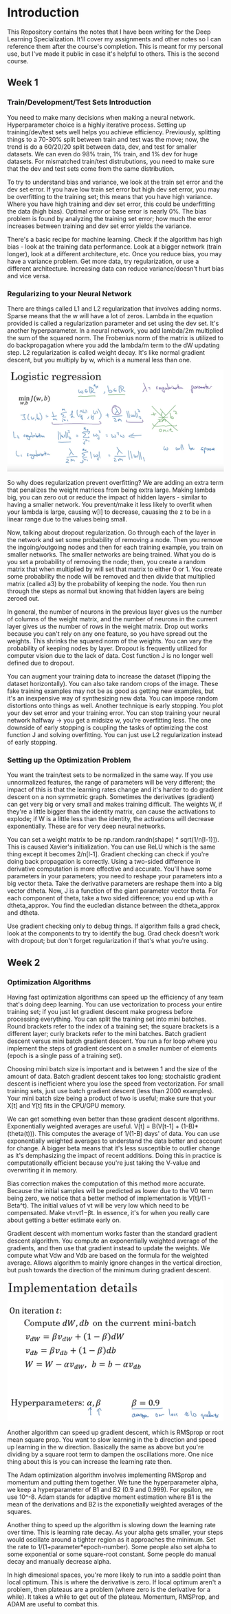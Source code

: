 # Introduction

This Repository contains the notes that I have been writing for the Deep Learning Specialization. It'll cover my assignments and other notes so I can reference them after the course's completion. This is meant for my personal use, but I've made it public in case it's helpful to others. This is the second course. 

## Week 1 

### Train/Development/Test Sets Introduction

You need to make many decisions when making a neural network. Hyperparameter choice is a highly iterative process. Setting up training/dev/test sets well helps you achieve efficiency. Previously, splitting things to a 70-30% split between train and test was the move; now, the trend is do a 60/20/20 split between data, dev, and test for smaller datasets. We can even do 98% train, 1% train, and 1% dev for huge datasets. For mismatched train/test distrubutions, you need to make sure that the dev and test sets come from the same distribution. 

To try to understand bias and variance, we look at the train set error and the dev set error. If you have low train set error but high dev set error, you may be overfitting to the training set; this means that you have high variance. Where you have high training and dev set error, this could be underfitting the data (high bias). Optimal error or base error is nearly 0%. The bias problem is found by analyzing the training set error; how much the error increases between training and dev set error yields the variance. 

There's a basic recipe for machine learning. Check if the algorithm has high bias - look at the training data performance. Look at a bigger network (train longer), look at a different architecture, etc. Once you reduce bias, you may have a variance problem. Get more data, try regularization, or use a different architecture. Increasing data can reduce variance/doesn't hurt bias and vice versa. 

### Regularizing to your Neural Network

There are things called L1 and L2 regularization that involves adding norms. Sparse means that the w will have a lot of zeros. Lambda in the equation provided is called a regularization parameter and set using the dev set. It's another hyperparameter. In a neural network, you add lambda/2m multiplied the sum of the squared norm. The Frobenius norm of the matrix is utilized to do backpropagation where you add the lambda/m term to the dW updating step. L2 regularization is called weight decay. It's like normal gradient descent, but you multiply by w, which is a numeral less than one. 

![Math Equations Part 5](photos/photo5.png)

So why does regularization prevent overfitting? We are adding an extra term that penalizes the weight matrices from being extra large. Making lambda big, you can zero out or reduce the impact of hidden layers - similar to having a smaller network. You prevent/make it less likely to overfit when your lambda is large, causing w[l] to decrease, cauasing the z to be in a linear range due to the values being small. 

Now, talking about dropout regularization. Go through each of the layer in the network and set some probability of removing a node. Then you remove the ingoing/outgoing nodes and then for each training example, you train on smaller networks. The smaller networks are being trained. What you do is you set a probability of removing the node; then, you create a random matrix that when multiplied by will set that matrix to either 0 or 1. You create some probability the node will be removed and then divide that multiplied matrix (called a3) by the probability of keeping the node. You then run through the steps as normal but knowing that hidden layers are being zeroed out. 

In general, the number of neurons in the previous layer gives us the number of columns of the weight matrix, and the number of neurons in the current layer gives us the number of rows in the weight matrix. Drop out works because you can't rely on any one feature, so you have spread out the weights. This shrinks the squared norm of the weights. You can vary the probability of keeping nodes by layer. Dropout is frequently utilized for computer vision due to the lack of data. Cost function J is no longer well defined due to dropout. 

You can augment your training data to increase the dataset (flipping the dataset horizontally). You can also take random crops of the image. These fake training examples may not be as good as getting new examples, but it's an inexpensive way of synthesizing new data. You can impose random distortions onto things as well. Another technique is early stopping. You plot your dev set error and your training error. You can stop training your neural network halfway -> you get a midsize w, you're overfitting less. The one downside of early stopping is coupling the tasks of optimizing the cost function J and solving overfitting. You can just use L2 regularization instead of early stopping. 

### Setting up the Optimization Problem 

You want the train/test sets to be normalized in the same way. If you use unnormalized features, the range of parameters will be very different; the impact of this is that the learning rates change and it's harder to do gradient descent on a non symmetric graph. Sometimes the derivatives (gradient) can get very big or very small and makes training difficult. The weights W, if they're a little bigger than the identity matrix, can cause the activations to explode; if W is a little less than the identity, the activations will decrease exponentially. These are for very deep neural networks. 

You can set a weight matrix to be np.random.randn(shape) * sqrt(1/n[l-1)]). This is caused Xavier's initialization. You can use ReLU which is the same thing except it becomes 2/n[l-1]. Gradient checking can check if you're doing back propagation is correctly. Using a two-sided difference in derivative computation is more effective and accurate. You'll have some parameters in your parameters; you need to reshape your parameters into a big vector theta. Take the derivative parameters are reshape them into a big vector dtheta. Now, J is a function of the giant parameter vector theta. For each component of theta, take a two sided difference; you end up with a dtheta_approx. You find the eucledian distance between the dtheta_approx and dtheta. 

Use gradient checking only to debug things. If algorithm fails a grad check, look at the components to try to identify the bug. Grad check doesn't work with dropout; but don't forget regularization if that's what you're using. 

## Week 2 

### Optimization Algorithms

Having fast optimization algorithms can speed up the efficiency of any team that's doing deep learning. You can use vectorization to process your entire training set; if you just let gradient descent make progress before processing everything. You can split the training set into mini batches. Round brackets refer to the index of a training set; the square brackets is a different layer; curly brackets refer to the mini batches. Batch gradient descent versus mini batch gradient descent. You run a for loop where you implement the steps of gradient descent on a smaller number of elements (epoch is a single pass of a training set). 

Choosing mini batch size is important and is between 1 and the size of the amount of data. Batch gradient descent takes too long; stochaistic gradient descent is inefficient where you lose the speed from vectorization. For small training sets, just use batch gradient descent (less than 2000 examples). Your mini batch size being a product of two is useful; make sure that your X[t] and Y[t] fits in the CPU/GPU memory. 

We can get something even better than these gradient descent algorithms. Exponentially weighted averages are useful. V[t] = B(V[t-1] + (1-B)*(theta(t))). This computes the average of 1/(1-B) days' of data. You can use exponentially weighted averages to understand the data better and account for change. A bigger beta means that it's less susceptible to outlier change as it's demphasizing the impact of recent additions. Doing this in practice is computationally efficient because you're just taking the V-value and overwriting it in memory. 

Bias correction makes the computation of this method more accurate. Because the initial samples will be predicted as lower due to the V0 term being zero, we notice that a better method of implementation is V[t]/(1 - Beta^t). The initial values of vt will be very low which need to be compensated. Make vt=vt1−βt. In essence, it's for when you really care about getting a better estimate early on. 

Gradient descent with momentum works faster than the standard gradient descent algorithm. You compute an exponentially weighted average of the gradients, and then use that gradient instead to update the weights. We compute what Vdw and Vdb are based on the formula for the weighted average. Allows algorithm to mainly ignore changes in the vertical direction, but push towards the direction of the minimum during gradient descent. 

![Math Equations Part 9](photos/photo9.png)

Another algorithm can speed up gradient descent, which is RMSprop or root mean square prop. You want to slow learning in the b direction and speed up learning in the w direction. Basically the same as above but you're dividing by a square root term to dampen the oscillations more. One nice thing about this is you can increase the learning rate then. 

The Adam optimization algorithm involves implementing RMSprop and momentum and putting them together. We tune the hyperparameter alpha, we keep a hyperparameter of B1 and B2 (0.9 and 0.999). For epsilon, we use 10^-8. Adam stands for adaptive moment estimation where B1 is the mean of the derivations and B2 is the exponetially weighted averages of the squares. 

Another thing to speed up the algorithm is slowing down the learning rate over time. This is learning rate decay. As your alpha gets smaller, your steps would oscillate around a tighter region as it approaches the minimum. Set the rate to 1/(1+parameter*epoch-number). Some people also set alpha to some exponential or some square-root constant. Some people do manual decay and manually decrease alpha. 

In high dimesional spaces, you're more likely to run into a saddle point than local optimum. This is where the derivative is zero. If local optimum aren't a problem, then plateaus are a problem (where zero is the derivative for a while). It takes a while to get out of the plateau. Momentum, RMSProp, and ADAM are useful to combat this.






